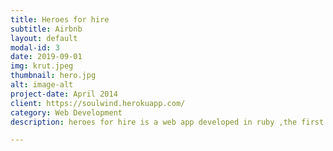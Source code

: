 ```yaml
---
title: Heroes for hire
subtitle: Airbnb
layout: default
modal-id: 3
date: 2019-09-01
img: krut.jpeg
thumbnail: hero.jpg
alt: image-alt
project-date: April 2014
client: https://soulwind.herokuapp.com/
category: Web Development
description: heroes for hire is a web app developed in ruby ,the first app I built with other developers ,it's an Airbnb clone like a marketplace

---
```

